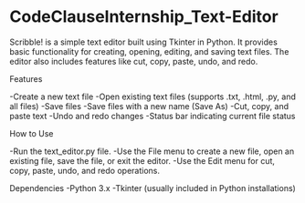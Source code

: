 # CodeClauseInternship_Text-Editor
Scribble! is a simple text editor built using Tkinter in Python. It provides basic functionality for creating, opening, editing, and saving text files. The editor also includes features like cut, copy, paste, undo, and redo.

Features

-Create a new text file
-Open existing text files (supports .txt, .html, .py, and all files)
-Save files
-Save files with a new name (Save As)
-Cut, copy, and paste text
-Undo and redo changes
-Status bar indicating current file status

How to Use

-Run the text_editor.py file.
-Use the File menu to create a new file, open an existing file, save the file, or exit the editor.
-Use the Edit menu for cut, copy, paste, undo, and redo operations.

Dependencies
-Python 3.x
-Tkinter (usually included in Python installations)
